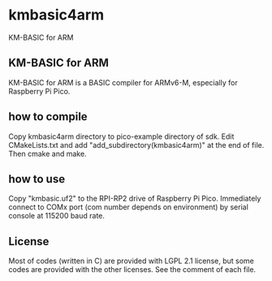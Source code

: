 # kmbasic4arm
KM-BASIC for ARM

## KM-BASIC for ARM
KM-BASIC for ARM is a BASIC compiler for ARMv6-M, especially for Raspberry Pi Pico.

## how to compile
Copy kmbasic4arm directory to pico-example directory of sdk. Edit CMakeLists.txt and add "add_subdirectory(kmbasic4arm)" at the end of file. Then cmake and make.

## how to use
Copy "kmbasic.uf2" to the RPI-RP2 drive of Raspberry Pi Pico. Immediately connect to COMx port (com number depends on environment) by serial console at 115200 baud rate.

## License
Most of codes (written in C) are provided with LGPL 2.1 license, but some codes are provided with the other licenses. See the comment of each file.
